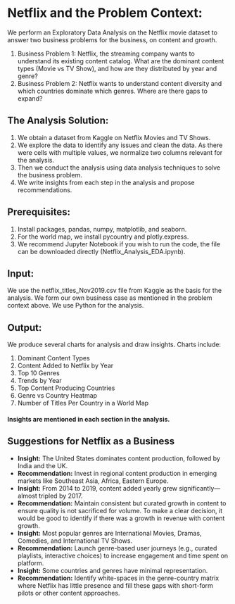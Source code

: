 # Netflix and the Problem Context:
We perform an Exploratory Data Analysis on the Netflix movie dataset to answer two business problems for the business, on content and growth.
1) Business Problem 1: Netflix, the streaming company wants to understand its existing content catalog. What are the dominant content types (Movie vs TV Show), and how are they distributed by year and genre?
2) Business Problem 2: Netflix wants to understand content diversity and which countries dominate which genres. Where are there gaps to expand?

## The Analysis Solution:
1) We obtain a dataset from Kaggle on Netflix Movies and TV Shows.
2) We explore the data to identify any issues and clean the data. As there were cells with multiple values, we normalize two columns relevant for the analysis. 
3) Then we conduct the analysis using data analysis techniques to solve the business problem.
4) We write insights from each step in the analysis and propose recommendations.

## Prerequisites:
1) Install packages, pandas, numpy, matplotlib, and seaborn.
2) For the world map, we install pycountry and plotly.express.
3) We recommend Jupyter Notebook if you wish to run the code, the file can be downloaded directly (Netflix_Analysis_EDA.ipynb).

## Input:
We use the netflix_titles_Nov2019.csv file from Kaggle as the basis for the analysis.
We form our own business case as mentioned in the problem context above.
We use Python for the analysis.

## Output: 
We produce several charts for analysis and draw insights.
Charts include: 
1) Dominant Content Types
2) Content Added to Netflix by Year
3) Top 10 Genres
4) Trends by Year
5) Top Content Producing Countries
6) Genre vs Country Heatmap
7) Number of Titles Per Country in a World Map

#### Insights are mentioned in each section in the analysis. 

## Suggestions for Netflix as a Business
- **Insight:** The United States dominates content production, followed by India and the UK.
- **Recommendation:** Invest in regional content production in emerging markets like Southeast Asia, Africa, Eastern Europe.
- **Insight:** From 2014 to 2019, content added yearly grew significantly—almost tripled by 2017.
- **Recommendation:** Maintain consistent but curated growth in content to ensure quality is not sacrificed for volume. To make a clear decision, it would be good to identify if there was a growth in revenue with content growth.
- **Insight:** Most popular genres are International Movies, Dramas, Comedies, and International TV Shows.
- **Recommendation:** Launch genre-based user journeys (e.g., curated playlists, interactive choices) to increase engagement and time spent on platform.
- **Insight:** Some countries and genres have minimal representation.
- **Recommendation:** Identify white-spaces in the genre-country matrix where Netflix has little presence and fill these gaps with short-form pilots or other content approaches.
